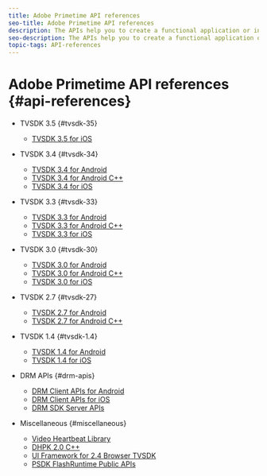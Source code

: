 ```yaml
---
title: Adobe Primetime API references
seo-title: Adobe Primetime API references
description: The APIs help you to create a functional application or integration quickly and easily.
seo-description: The APIs help you to create a functional application or integration quickly and easily.
topic-tags: API-references
---
```


# Adobe Primetime API references {#api-references}

+ TVSDK 3.5 {#tvsdk-35}
  + [TVSDK 3.5 for iOS](https://help.adobe.com/en_US/primetime/api/psdk/appledoc_v35/index.html)

+ TVSDK 3.4 {#tvsdk-34}
  + [TVSDK 3.4 for Android](https://help.adobe.com/en_US/primetime/api/psdk/javadoc3.4/index.html)
  + [TVSDK 3.4 for Android C++](https://help.adobe.com/en_US/primetime/api/psdk/cpp_3.4/namespaces.html)
  + [TVSDK 3.4 for iOS](https://help.adobe.com/en_US/primetime/api/psdk/appledoc_v34/index.html)

+ TVSDK 3.3 {#tvsdk-33}
  + [TVSDK 3.3 for Android](https://help.adobe.com/en_US/primetime/api/psdk/javadoc3.3/index.html)
  + [TVSDK 3.3 for Android C++](https://help.adobe.com/en_US/primetime/api/psdk/cpp_3.3/namespaces.html)
  + [TVSDK 3.3 for iOS](https://help.adobe.com/en_US/primetime/api/psdk/appledoc_v33/index.html)

+ TVSDK 3.0 {#tvsdk-30}
  + [TVSDK 3.0 for Android](https://help.adobe.com/en_US/primetime/api/psdk/javadoc3.0/index.html)
  + [TVSDK 3.0 for Android C++](https://help.adobe.com/en_US/primetime/api/psdk/cpp_3.0/namespaces.html)
  + [TVSDK 3.0 for iOS](https://help.adobe.com/en_US/primetime/api/psdk/appledoc_3/index.html)

+ TVSDK 2.7 {#tvsdk-27}
  + [TVSDK 2.7 for Android](https://help.adobe.com/en_US/primetime/api/psdk/javadoc_2.7/index.html)
  + [TVSDK 2.7 for Android C++](https://help.adobe.com/en_US/primetime/api/psdk/cpp/namespaces.html)

+ TVSDK 1.4 {#tvsdk-1.4} 
  + [TVSDK 1.4 for Android](https://help.adobe.com/en_US/primetime/api/psdk/javadoc/index.html)
  + [TVSDK 1.4 for iOS](https://help.adobe.com/en_US/primetime/api/psdk/appledoc/index.html)

+ DRM APIs {#drm-apis}
  + [DRM Client APIs for Android](https://help.adobe.com/en_US/primetime/api/drm-apis/client/android/index.html)
  + [DRM Client APIs for iOS](https://help.adobe.com/en_US/primetime/api/drm-apis/client/ios/index.html)
  + [DRM SDK Server APIs](https://help.adobe.com/en_US/primetime/api/drm-apis/server/javadocs-flashaccess-pro/)

+ Miscellaneous {#miscellaneous}
  + [Video Heartbeat Library](https://help.adobe.com/en_US/primetime/api/psdk/vhl_tvsdk_ios/index.html)
  + [DHPK 2.0 C++](https://help.adobe.com/en_US/primetime/api/psdk/psdk_doxygen/index.html)
  + [UI Framework for 2.4 Browser TVSDK](https://help.adobe.com/en_US/primetime/api/psdk/btvsdk-ui-framework/index.html)
  + [PSDK FlashRuntime Public APIs](https://help.adobe.com/en_US/primetime/api/psdk/asdoc-dhls/)